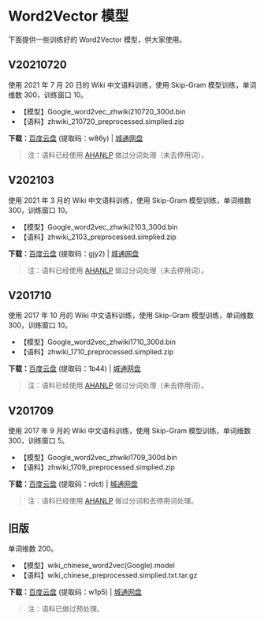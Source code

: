 # Word2Vector 模型

下面提供一些训练好的 Word2Vector 模型，供大家使用。

## V20210720

使用 2021 年 7 月 20 日的 Wiki 中文语料训练，使用 Skip-Gram 模型训练，单词维数 300，训练窗口 10。

- 【模型】Google_word2vec_zhwiki210720_300d.bin
- 【语料】zhwiki_210720_preprocessed.simplied.zip

**下载：**[百度云盘](https://pan.baidu.com/s/1zECO4re43orEOwdZrO7rUg) (提取码：w86y) | [城通网盘]()

> 注：语料已经使用 [AHANLP](https://github.com/jsksxs360/AHANLP) 做过分词处理（未去停用词）。

## V202103

使用 2021 年 3 月的 Wiki 中文语料训练，使用 Skip-Gram 模型训练，单词维数 300，训练窗口 10。

- 【模型】Google_word2vec_zhwiki2103_300d.bin
- 【语料】zhwiki_2103_preprocessed.simplied.zip

**下载：**[百度云盘](https://pan.baidu.com/s/1yPLp3UERXFb-NZ_vGlYZKg) (提取码：gjy2) | [城通网盘]()

> 注：语料已经使用 [AHANLP](https://github.com/jsksxs360/AHANLP) 做过分词处理（未去停用词）。

## V201710

使用 2017 年 10 月的 Wiki 中文语料训练，使用 Skip-Gram 模型训练，单词维数 300，训练窗口 10。

- 【模型】Google_word2vec_zhwiki1710_300d.bin
- 【语料】zhwiki_1710_preprocessed.simplied.zip

**下载：**[百度云盘](https://pan.baidu.com/s/1fGN4vjvYgkEYddEWXhUlHw) (提取码：1b44) | [城通网盘]()

> 注：语料已经使用 [AHANLP](https://github.com/jsksxs360/AHANLP) 做过分词处理（未去停用词）。

## V201709

使用 2017 年 9 月的 Wiki 中文语料训练，使用 Skip-Gram 模型训练，单词维数 300，训练窗口 5。

- 【模型】Google_word2vec_zhwiki1709_300d.bin
- 【语料】zhwiki_1709_preprocessed.simplied.zip

**下载：**[百度云盘](https://pan.baidu.com/s/1xT9CXg0eMXK1B7dj6hrr8Q) (提取码：rdct) | [城通网盘]()

> 注：语料已经使用 [AHANLP](https://github.com/jsksxs360/AHANLP) 做过分词和去停用词处理。

## 旧版

单词维数 200。

- 【模型】wiki_chinese_word2vec(Google).model
- 【语料】wiki_chinese_preprocessed.simplied.txt.tar.gz

**下载：**[百度云盘](https://pan.baidu.com/s/1s8SO8MOHEFDBo2qVaFiEZA) (提取码：w1p5) | [城通网盘]()

> 注：语料已做过预处理。
